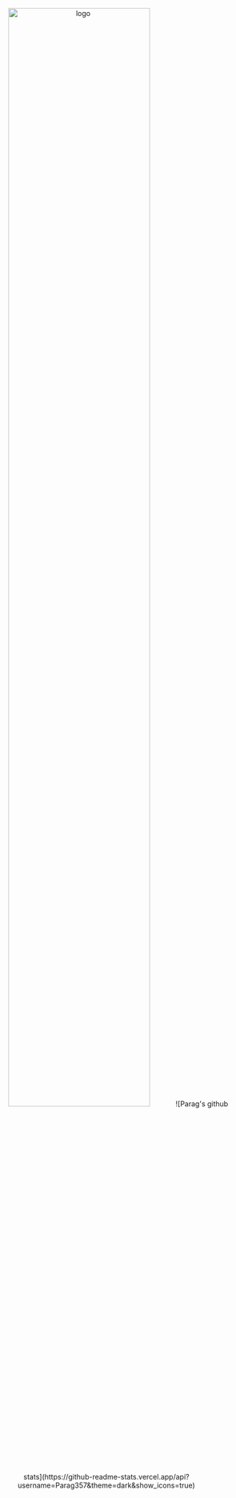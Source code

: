 <p align="center">
  <img src="https://github.com/Parag357/Parag357/blob/master/logo.png" alt="logo" width="75%" height="auto"> 
![Parag's github stats](https://github-readme-stats.vercel.app/api?username=Parag357&theme=dark&show_icons=true)
</p>
